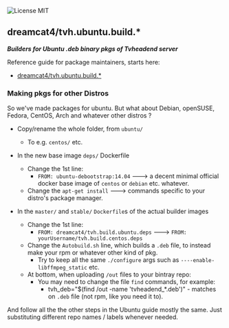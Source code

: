 ![License MIT](https://img.shields.io/badge/license-MIT-blue.svg)

## dreamcat4/tvh.ubuntu.build.*
**_Builders for Ubuntu .deb binary pkgs of Tvheadend server_**

Reference guide for package maintainers, starts here:

- [dreamcat4/tvh.ubuntu.build.*](ubuntu/README.md)

### Making pkgs for other Distros

So we've made packages for ubuntu. But what about Debian, openSUSE, Fedora, CentOS, Arch and whatever other distros ?

* Copy/rename the whole folder, from `ubuntu/`
  * To e.g. `centos/` etc.

* In the new base image `deps/` Dockerfile
  * Change the 1st line:
    * `FROM: ubuntu-debootstrap:14.04` ---> a decent minimal official docker base image of `centos` or `debian` etc. whatever.
  * Change the `apt-get install` ---> commands specific to your distro's package manager.

* In the `master/` and `stable/` `Dockerfile`s of the actual builder images
  * Change the 1st line:
    * `FROM: dreamcat4/tvh.build.ubuntu.deps` ---> `FROM: yourUsername/tvh.build.centos.deps`
  * Change the `Autobuild.sh` line, which builds a `.deb` file, to instead make your rpm or whatever other kind of pkg.
    * Try to keep all the same `./configure` args such as `----enable-libffmpeg_static` etc.
  * At bottom, when uploading `/out` files to your bintray repo:
    * You may need to change the file `find` commands, for example:
      * tvh_deb="$(find /out -name 'tvheadend_*.deb')" - matches on `.deb` file (not rpm, like you need it to).

And follow all the the other steps in the Ubuntu guide mostly the same. Just substituting different repo names / labels whenever needed.

